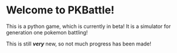 # Welcome to PKBattle!

This is a python game, which is currently in beta!
It is a simulator for generation one pokemon battling!

This is still _**very**_ new, so not much progress has been made!
